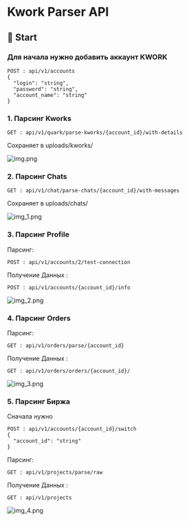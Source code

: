# Kwork Parser API

## 🚀 Start

### Для начала нужно добавить аккаунт KWORK

```
POST : api/v1/accounts
{
  "login": "string",
  "password": "string",
  "account_name": "string"
}
```

### 1. Парсинг Kworks

```
GET : api/v1/quark/parse-kworks/{account_id}/with-details
```
Сохраняет в uploads/kworks/

![img.png](img.png)


### 2. Парсинг Chats

```
GET : api/v1/chat/parse-chats/{account_id}/with-messages
```
Сохраняет в uploads/chats/

![img_1.png](img_1.png)

### 3. Парсинг Profile

Парсинг:

```
POST : api/v1/accounts/2/test-connection
```
Получение Данных :

```
POST : api/v1/accounts/{account_id}/info
```
![img_2.png](img_2.png)


### 4. Парсинг Orders

Парсинг:

```
GET : api/v1/orders/parse/{account_id}
```
Получение Данных :

```
GET : api/v1/orders/orders/{account_id}/
```

![img_3.png](img_3.png)


### 5. Парсинг Биржа
Сначала нужно
```
POST : api/v1/accounts/{account_id}/switch
{
  "account_id": "string"
}
```


Парсинг:

```
GET : api/v1/projects/parse/raw
```
Получение Данных :

```
GET : api/v1/projects
```
![img_4.png](img_4.png)

